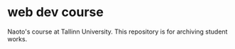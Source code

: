 # web dev course

Naoto's course at Tallinn University. This repository is for archiving 
student works.
